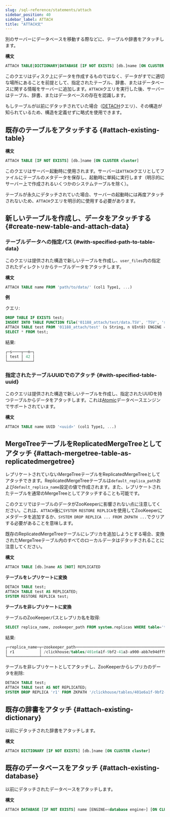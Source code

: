 ```yaml
---
slug: /sql-reference/statements/attach
sidebar_position: 40
sidebar_label: ATTACH
title: "ATTACH文"
---
```


別のサーバーにデータベースを移動する際などに、テーブルや辞書をアタッチします。

**構文**

``` sql
ATTACH TABLE|DICTIONARY|DATABASE [IF NOT EXISTS] [db.]name [ON CLUSTER cluster] ...
```

このクエリはディスク上にデータを作成するものではなく、データがすでに適切な場所にあることを前提として、指定されたテーブル、辞書、またはデータベースに関する情報をサーバーに追加します。`ATTACH`クエリを実行した後、サーバーはテーブル、辞書、またはデータベースの存在を認識します。

もしテーブルが以前にデタッチされていた場合（[DETACH](../../sql-reference/statements/detach.md)クエリ）、その構造が知られているため、構造を定義せずに略式を使用できます。

## 既存のテーブルをアタッチする {#attach-existing-table}

**構文**

``` sql
ATTACH TABLE [IF NOT EXISTS] [db.]name [ON CLUSTER cluster]
```

このクエリはサーバー起動時に使用されます。サーバーは`ATTACH`クエリとしてファイルにテーブルのメタデータを保存し、起動時に単純に実行します（明示的にサーバー上で作成されるいくつかのシステムテーブルを除く）。

テーブルが永久にデタッチされていた場合、サーバーの起動時には再度アタッチされないため、`ATTACH`クエリを明示的に使用する必要があります。

## 新しいテーブルを作成し、データをアタッチする {#create-new-table-and-attach-data}

### テーブルデータへの指定パス {#with-specified-path-to-table-data}

このクエリは提供された構造で新しいテーブルを作成し、`user_files`内の指定されたディレクトリからテーブルデータをアタッチします。

**構文**

```sql
ATTACH TABLE name FROM 'path/to/data/' (col1 Type1, ...)
```

**例**

クエリ:

```sql
DROP TABLE IF EXISTS test;
INSERT INTO TABLE FUNCTION file('01188_attach/test/data.TSV', 'TSV', 's String, n UInt8') VALUES ('test', 42);
ATTACH TABLE test FROM '01188_attach/test' (s String, n UInt8) ENGINE = File(TSV);
SELECT * FROM test;
```
結果:

```sql
┌─s────┬──n─┐
│ test │ 42 │
└──────┴────┘
```

### 指定されたテーブルUUIDでのアタッチ {#with-specified-table-uuid}

このクエリは提供された構造で新しいテーブルを作成し、指定されたUUIDを持つテーブルからデータをアタッチします。これは[Atomic](../../engines/database-engines/atomic.md)データベースエンジンでサポートされています。

**構文**

```sql
ATTACH TABLE name UUID '<uuid>' (col1 Type1, ...)
```

## MergeTreeテーブルをReplicatedMergeTreeとしてアタッチ {#attach-mergetree-table-as-replicatedmergetree}

レプリケートされていないMergeTreeテーブルをReplicatedMergeTreeとしてアタッチできます。ReplicatedMergeTreeテーブルは`default_replica_path`および`default_replica_name`設定の値で作成されます。また、レプリケートされたテーブルを通常のMergeTreeとしてアタッチすることも可能です。

このクエリではテーブルのデータがZooKeeperに影響されない点に注意してください。これは、`ATTACH`後に`SYSTEM RESTORE REPLICA`を使用してZooKeeperにメタデータを追加するか、`SYSTEM DROP REPLICA ... FROM ZKPATH ...`でクリアする必要があることを意味します。

既存のReplicatedMergeTreeテーブルにレプリカを追加しようとする場合、変換されたMergeTreeテーブル内のすべてのローカルデータはデタッチされることに注意してください。

**構文**

```sql
ATTACH TABLE [db.]name AS [NOT] REPLICATED
```

**テーブルをレプリケートに変換**

```sql
DETACH TABLE test;
ATTACH TABLE test AS REPLICATED;
SYSTEM RESTORE REPLICA test;
```

**テーブルを非レプリケートに変換**

テーブルのZooKeeperパスとレプリカ名を取得:

```sql
SELECT replica_name, zookeeper_path FROM system.replicas WHERE table='test';
```
結果:
```sql
┌─replica_name─┬─zookeeper_path─────────────────────────────────────────────┐
│ r1           │ /clickhouse/tables/401e6a1f-9bf2-41a3-a900-abb7e94dff98/s1 │
└──────────────┴────────────────────────────────────────────────────────────┘
```
テーブルを非レプリケートとしてアタッチし、ZooKeeperからレプリカのデータを削除:
```sql
DETACH TABLE test;
ATTACH TABLE test AS NOT REPLICATED;
SYSTEM DROP REPLICA 'r1' FROM ZKPATH '/clickhouse/tables/401e6a1f-9bf2-41a3-a900-abb7e94dff98/s1';
```

## 既存の辞書をアタッチ {#attach-existing-dictionary}

以前にデタッチされた辞書をアタッチします。

**構文**

``` sql
ATTACH DICTIONARY [IF NOT EXISTS] [db.]name [ON CLUSTER cluster]
```

## 既存のデータベースをアタッチ {#attach-existing-database}

以前にデタッチされたデータベースをアタッチします。

**構文**

``` sql
ATTACH DATABASE [IF NOT EXISTS] name [ENGINE=<database engine>] [ON CLUSTER cluster]
```
